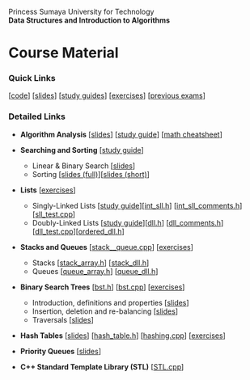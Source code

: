 Princess Sumaya University for Technology<br>
**Data Structures and Introduction to Algorithms**


# Course Material

### Quick Links
[[code](code/)] [[slides](https://drive.google.com/drive/folders/1pKm5KkEsBfC2UWBvvBaGgbt0QvtU3NaP)] [[study guides](study%20guides/)] [[exercises](exercises/)] [[previous exams](https://drive.google.com/drive/folders/13e8MXoUnqkpg67tQXuThBoEF4IC6nV85)]


### Detailed Links

* **Algorithm Analysis** [[slides](https://drive.google.com/file/d/17l0dOvNT5tSNCrhB0xFHg-RQ6hcttQU-)] [[study guide](study%20guides/analysis.md)] [[math cheatsheet](https://drive.google.com/file/d/197IIsUG1I_Ys1rFXhi1l6QRuLahQwDoh)]

* **Searching and Sorting** [[study guide](study%20guides/sorting.md)]
    * Linear & Binary Search [[slides](https://drive.google.com/file/d/1WdVifS5IhyhjgKRHumf9fUw5mwC1TDJU)]
    * Sorting [[slides (full)](https://drive.google.com/file/d/12xXSnvu9KP7n1QAiNO4nKslAr0Myv6A9/)][[slides (short)](https://drive.google.com/file/d/1e_VIPMUpYJxKL6tvSRhS9tet9tsTeDUQ/view?usp=sharing)]

* **Lists** [[exercises](exercises/list_exercises.md)]
    * Singly-Linked Lists [[study guide](study%20guides/sll.md)][[int_sll.h](code/int_sll.h)] [[int_sll_comments.h](code/int_sll_comments.h)] [[sll_test.cpp](code/sll_test.cpp)]
    * Doubly-Linked Lists [[study guide](study%20guides/dll.md)][[dll.h](code/dll.h)] [[dll_comments.h](code/dll_comments.h)] [[dll_test.cpp](code/dll_test.cpp)][[ordered_dll.h](code/ordered_dll.h)]


* **Stacks and Queues** [[stack__queue.cpp](code/stack_queue.cpp)] [[exercises](exercises/stacks_queues_exercises.md)]
    * Stacks [[stack_array.h](code/stack_array.h)] [[stack_dll.h](code/stack_dll.h)]
    * Queues [[queue_array.h](code/queue_array.h)] [[queue_dll.h](code/queue_dll.h)]


* **Binary Search Trees** [[bst.h](code/bst.h)] [[bst.cpp](code/bst.cpp)] [[exercises](exercises/bst_exercises.md)]
    * Introduction, definitions and properties [[slides](https://drive.google.com/file/d/1TcKI5HOjJOk5t0Z07txprVguHT6KtAp3/view?usp=sharing)]
    * Insertion, deletion and re-balancing [[slides](https://drive.google.com/file/d/1YPTDM4HdVG9to-uCvjfE8V1ObwCwuc5H/view?usp=sharing)]
    * Traversals [[slides](https://drive.google.com/file/d/1fruIlAlGngGH0VZ9pGfoXCkrql9Obsrz/view?usp=sharing)]

* **Hash Tables** [[slides](https://drive.google.com/file/d/1Eka4poNVMNgdTKyUk06OUP2ufTFqCc3P)] [[hash_table.h](code/hash_table.h)] [[hashing.cpp](code/hashing.cpp)] [[exercises](exercises/hashing_exercises.md)]

* **Priority Queues** [[slides](https://drive.google.com/file/d/14AT2cFd0zpp7okcOEYhFHJ4eXQV8bsvQ)]

* **C++ Standard Template Library (STL)** [[STL.cpp](code/STL.cpp)]

